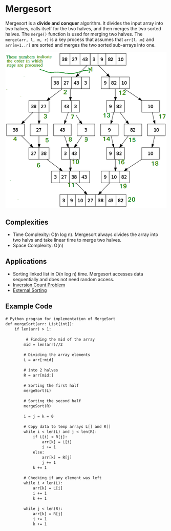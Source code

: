 # Mergesort

Mergesort is a **divide and conquer** algorithm. It divides the input array into two halves, calls itself for the two halves, and then merges the two sorted halves. The `merge()` function is used for merging two halves. The `merge(arr, l, m, r)` is a key process that assumes that `arr[l..m]` and `arr[m+1..r]` are sorted and merges the two sorted sub-arrays into one.

![Example](images/mergesort_example.png)

## Complexities
- Time Complexity: O(n log n). Mergesort always divides the array into two halvs and take linear time to merge two halves.
- Space Complexity: O(n)

## Applications
- Sorting linked list in O(n log n) time. Mergesort accesses data sequentially and does not need random access.
- [Inversion Count Problem](https://www.geeksforgeeks.org/counting-inversions/)
- [External Sorting](https://en.wikipedia.org/wiki/External_sorting)

## Example Code

```python3
# Python program for implementation of MergeSort
def mergeSort(arr: List[int]):
    if len(arr) > 1:

         # Finding the mid of the array
        mid = len(arr)//2

        # Dividing the array elements
        L = arr[:mid]

        # into 2 halves
        R = arr[mid:]

        # Sorting the first half
        mergeSort(L)

        # Sorting the second half
        mergeSort(R)

        i = j = k = 0

        # Copy data to temp arrays L[] and R[]
        while i < len(L) and j < len(R):
            if L[i] < R[j]:
                arr[k] = L[i]
                i += 1
            else:
                arr[k] = R[j]
                j += 1
            k += 1

        # Checking if any element was left
        while i < len(L):
            arr[k] = L[i]
            i += 1
            k += 1

        while j < len(R):
            arr[k] = R[j]
            j += 1
            k += 1
```
